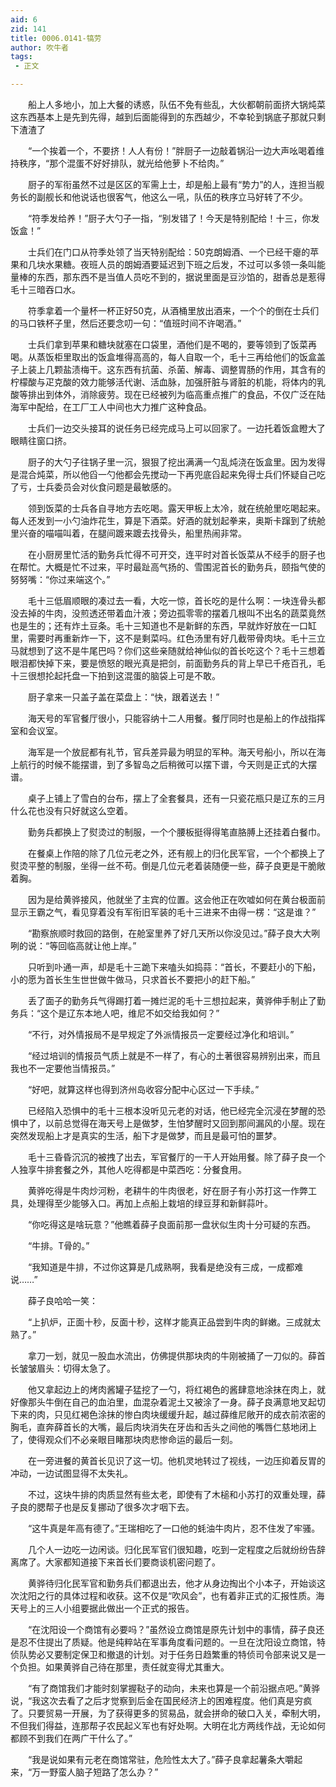 ```yaml
---
aid: 6
zid: 141
title: 0006.0141-犒劳
author: 吹牛者
tags: 
 - 正文

---
```




　　船上人多地小，加上大餐的诱惑，队伍不免有些乱，大伙都朝前面挤大锅炖菜这东西基本上是先到先得，越到后面能得到的东西越少，不幸轮到锅底子那就只剩下渣渣了

　　“一个挨着一个，不要挤！人人有份！”胖厨子一边敲着锅沿一边大声吆喝着维持秩序，“那个混蛋不好好排队，就光给他萝卜不给肉。”

　　厨子的军衔虽然不过是区区的军需上士，却是船上最有“势力”的人，连担当舰务长的副舰长和他说话也很客气，他这么一吼，队伍的秩序立马好转了不少。

　　“符季发给养！”厨子大勺子一指，“别发错了！今天是特别配给！十三，你发饭盒！”

　　士兵们在门口从符季处领了当天特别配给：50克朗姆酒、一个已经干瘪的苹果和几块水果糖。夜班人员的朗姆酒要延迟到下班之后发，不过可以多领一条叫能量棒的东西，那东西不是当值人员吃不到的，据说里面是豆沙馅的，甜香总是惹得毛十三暗吞口水。

　　符季拿着一个量杯一杯正好50克，从酒桶里放出酒来，一个个的倒在士兵们的马口铁杯子里，然后还要念叨一句：“值班时间不许喝酒。”

　　士兵们拿到苹果和糖块就塞在口袋里，酒他们是不喝的，要等领到了饭菜再喝。从蒸饭柜里取出的饭盒堆得高高的，每人自取一个，毛十三再给他们的饭盒盖子上装上几颗盐渍梅干。这东西有抗菌、杀菌、解毒、调整胃肠的作用，其含有的柠檬酸与疋克酸的效力能够活代谢、活血脉，加强肝脏与肾脏的机能，将体内的乳酸等排出到体外，消除疲劳。现在已经被列为临高重点推广的食品，不仅广泛在陆海军中配给，在工厂工人中间也大力推广这种食品。

　　士兵们一边交头接耳的说任务已经完成马上可以回家了。一边托着饭盒瞪大了眼睛往窗口挤。

　　厨子的大勺子往锅子里一沉，狠狠了挖出满满一勺乱炖浇在饭盒里。因为发得是混合炖菜，所以他舀一勺他都会先搅动一下再兜底舀起来免得士兵们怀疑自己吃了亏，士兵委员会对伙食问题是最敏感的。

　　领到饭菜的士兵各自寻地方去吃喝。露天甲板上太冷，就在统舱里吃喝起来。每人还发到一小勺油炸花生，算是下酒菜。好酒的就划起拳来，奥斯卡蹿到了统舱里兴奋的喵喵叫着，在腿间踱来踱去找骨头，船里热闹非常。

　　在小厨房里忙活的勤务兵忙得不可开交，连平时对首长饭菜从不经手的厨子也在帮忙。大概是忙不过来，平时最趾高气扬的、雪围泥首长的勤务兵，颐指气使的努努嘴：“你过来端这个。”

　　毛十三低眉顺眼的凑过去一看，大吃一惊，首长吃的是什么啊：一块连骨头都没去掉的牛肉，没煎透还带着血汁液；旁边孤零零的摆着几根叫不出名的蔬菜竟然也是生的；还有炸土豆条。毛十三知道也不是新鲜的东西，早就炸好放在一口缸里，需要时再重新炸一下，这不是剩菜吗。红色汤里有好几截带骨肉块。毛十三立马就想到了这不是牛尾巴吗？你们这些亲随就给神仙似的首长吃这个？毛十三想着眼泪都快掉下来，要是愤怒的眼光真是把剑，前面勤务兵的背上早已千疮百孔，毛十三很想抡起托盘一下拍到这混蛋的脑袋上可是不敢。

　　厨子拿来一只盖子盖在菜盘上：“快，跟着送去！”

　　海天号的军官餐厅很小，只能容纳十二人用餐。餐厅同时也是船上的作战指挥室和会议室。

　　海军是一个放屁都有礼节，官兵差异最为明显的军种。海天号船小，所以在海上航行的时候不能摆谱，到了多智岛之后稍微可以摆下谱，今天则是正式的大摆谱。

　　桌子上铺上了雪白的台布，摆上了全套餐具，还有一只瓷花瓶只是辽东的三月什么花也没有只好就这么空着。

　　勤务兵都换上了熨烫过的制服，一个个腰板挺得得笔直胳膊上还挂着白餐巾。

　　在餐桌上作陪的除了几位元老之外，还有舰上的归化民军官，一个个都换上了熨烫平整的制服，坐得一丝不苟。倒是几位元老着装随便一些，薛子良更是干脆敞着胸。

　　因为是给黄骅接风，他就坐了主宾的位置。这会他正在吹嘘如何在黄台极面前显示王霸之气，看见穿着没有军衔旧军装的毛十三进来不由得一楞：“这是谁？”

　　“勘察旅顺时救回的路倒，在舱室里养了好几天所以你没见过。”薛子良大大咧咧的说：“等回临高就让他上岸。”

　　只听到卟通一声，却是毛十三跪下来嗑头如捣蒜：“首长，不要赶小的下船，小的愿为首长生生世世做牛做马，只求首长不要把小的赶下船。”

　　丢了面子的勤务兵气得踢打着一摊烂泥的毛十三想拉起来，黄骅伸手制止了勤务兵：“这个是辽东本地人吧，维尼不如交给我如何？”

　　“不行，对外情报局不是早规定了外派情报员一定要经过净化和培训。”

　　“经过培训的情报员气质上就是不一样了，有心的土著很容易辨别出来，而且我也不一定要他当情报员。”

　　“好吧，就算这样也得到济州岛收容分配中心区过一下手续。”

　　已经陷入恐惧中的毛十三根本没听见元老的对话，他已经完全沉浸在梦醒的恐惧中了，以前总觉得在海天号上是做梦，生怕梦醒时又回到那间漏风的小屋。现在突然发现船上才是真实的生活，船下才是做梦，而且是最可怕的噩梦。

　　毛十三昏昏沉沉的被拽了出去，军官餐厅的一干人开始用餐。除了薛子良一个人独享牛排套餐之外，其他人吃得都是中菜西吃：分餐食用。

　　黄骅吃得是牛肉炒河粉，老耕牛的牛肉很老，好在厨子有小苏打这一作弊工具，处理得至少能够入口。再加上点船上栽培的绿豆芽和新鲜蒜叶。

　　“你吃得这是啥玩意？”他瞧着薛子良面前那一盘状似生肉十分可疑的东西。

　　“牛排。T骨的。”

　　“我知道是牛排，不过你这算是几成熟啊，我看是绝没有三成，一成都难说……”

　　薛子良哈哈一笑：

　　“上扒炉，正面十秒，反面十秒，这样才能真正品尝到牛肉的鲜嫩。三成就太熟了。”

　　拿刀一划，就见一股血水流出，仿佛提供那块肉的牛刚被捅了一刀似的。薛首长皱皱眉头：切得太急了。

　　他又拿起边上的烤肉酱罐子猛挖了一勺，将红褐色的酱肆意地涂抹在肉上，就好像那头牛倒在自己的血泊里，血混杂着泥土又被涂了一身。薛子良满意地叉起切下来的肉，只见红褐色涂抹的惨白肉块缓缓升起，越过薛维尼敞开的成衣前浓密的胸毛，直奔薛首长的大嘴，最后肉块消失在牙齿和舌头之间他的嘴唇仁慈地闭上了，使得观众们不必亲眼目睹那块肉悲惨命运的最后一刻。

　　在一旁进餐的黄首长见识了这一切。他机灵地转过了视线，一边压抑着反胃的冲动，一边试图显得不太失礼。

　　不过，这块牛排的肉质显然有些太老，即使有了木槌和小苏打的双重处理，薛子良的腮帮子也是反复挪动了很多次才咽下去。

　　“这牛真是年高有德了。”王瑞相吃了一口他的蚝油牛肉片，忍不住发了牢骚。

　　几个人一边吃一边闲谈。归化民军官们很知趣，吃到一定程度之后就纷纷告辞离席了。大家都知道接下来首长们要商谈机密问题了。

　　黄骅待归化民军官和勤务兵们都退出去，他才从身边掏出个小本子，开始谈这次沈阳之行的具体过程和收获。这不仅是“吹风会”，也有着非正式的汇报性质。海天号上的三人小组要据此做出一个正式的报告。

　　“在沈阳设一个商馆有必要吗？”虽然设立商馆是原先计划中的事情，薛子良还是忍不住提出了质疑。他是纯粹站在军事角度看问题的。一旦在沈阳设立商馆，特侦队势必又要制定保卫和撤退的计划。对于任务日趋繁重的特侦司令部来说又是一个负担。如果黄骅自己待在那里，责任就变得尤其重大。

　　“有了商馆我们才能时刻掌握鞑子的动向，未来也算是一个前沿据点吧。”黄骅说，“我这次去看了之后才觉察到后金在国民经济上的困难程度。他们真是穷疯了。只要贸易一开展，为了获得更多的贸易品，就会拼命的破口入关，牵制大明，不但我们得益，连那帮子农民起义军也有好处啊。大明在北方两线作战，无论如何都顾不到我们在两广干什么了。”

　　“我是说如果有元老在商馆常驻，危险性太大了。”薛子良拿起薯条大嚼起来，“万一野蛮人脑子短路了怎么办？”


